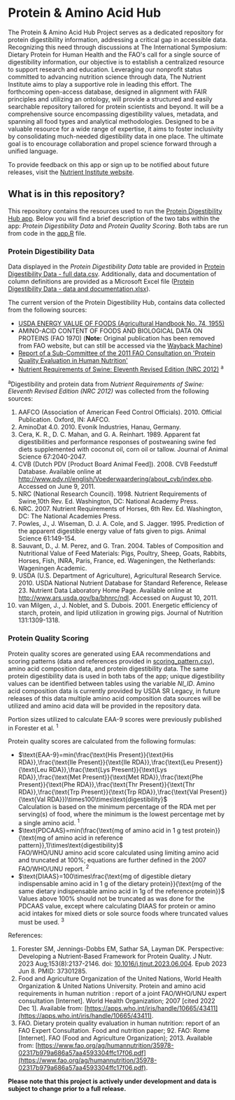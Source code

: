 # Protein & Amino Acid Hub

The Protein & Amino Acid Hub Project serves as a dedicated repository for protein digestibility information, addressing a critical gap in accessible data. Recognizing this need through discussions at The International Symposium: Dietary Protein for Human Health and the FAO's call for a single source of digestibility information, our objective is to establish a centralized resource to support research and education. Leveraging our nonprofit status committed to advancing nutrition science through data, The Nutrient Institute aims to play a supportive role in leading this effort. The forthcoming open-access database, designed in alignment with FAIR principles and utilizing an ontology, will provide a structured and easily searchable repository tailored for protein scientists and beyond. It will be a comprehensive source encompassing digestibility values, metadata, and spanning all food types and analytical methodologies. Designed to be a valuable resource for a wide range of expertise, it aims to foster inclusivity by consolidating much-needed digestibility data in one place. The ultimate goal is to encourage collaboration and propel science forward through a unified language.

To provide feedback on this app or sign up to be notified about future releases, visit the [Nutrient Institute website](https://www.nutrientinstitute.org/protein-digestibility-feedback).


## What is in this repository?
This repository contains the resources used to run the [Protein Digestibility Hub app](https://nutrientinstitute.shinyapps.io/ProteinDigestibilityData/). Below you will find a brief description of the two tabs within the app: <i>Protein Digestibility Data</i> and <i>Protein Quality Scoring</i>. Both tabs are run from code in the [app.R](https://github.com/NutrientInstitute/protein-digestibility/blob/main/app.R) file.


### Protein Digestibility Data
Data displayed in the <i>Protein Digestibility Data</i> table are provided in [Protein Digestibility Data  - full data.csv](https://github.com/NutrientInstitute/protein-digestibility/blob/main/Protein%20Digestibility%20Data%20%20-%20full%20data.csv). Additionally, data and documentation of column definitions are provided as a Microsoft Excel file ([Protein Digestibility Data - data and documentation.xlsx](https://github.com/NutrientInstitute/protein-digestibility/blob/main/Protein%20Digestibility%20Data%20-%20data%20and%20documentation.xlsx)).

The current version of the Protein Digestibility Hub, contains data collected from the following sources:
- [USDA ENERGY VALUE OF FOODS (Agricultural Handbook No. 74, 1955)](https://www.ars.usda.gov/arsuserfiles/80400535/data/classics/usda%20handbook%2074.pdf)
- AMINO-ACID CONTENT OF FOODS AND BIOLOGICAL DATA ON PROTEINS (FAO 1970) (<b>Note:</b> Original publication has been removed from FAO website, but can still be accessed via the [Wayback Machine](https://web.archive.org/web/20231125115519/https://www.fao.org/3/ac854t/AC854T00.htm))
- [Report of a Sub-Committee of the 2011 FAO Consultation on 'Protein Quality Evaluation in Human Nutrition'](https://www.fao.org/ag/humannutrition/36216-04a2f02ec02eafd4f457dd2c9851b4c45.pdf)
- [Nutrient Requirements of Swine: Eleventh Revised Edition (NRC 2012)](https://doi.org/10.17226/13298) <sup>a</sup>

<sup>a</sup>Digestibility and protein data from *Nutrient Requirements of Swine: Eleventh Revised Edition (NRC 2012)* was collected from the following sources:
1. AAFCO (Association of American Feed Control Officials). 2010. Official Publication. Oxford, IN: AAFCO.
2. AminoDat 4.0. 2010. Evonik Industries, Hanau, Germany.
3. Cera, K. R., D. C. Mahan, and G. A. Reinhart. 1989. Apparent fat digestibilities and performance responses of postweaning swine fed diets supplemented with coconut oil, corn oil or tallow. Journal of Animal Science 67:2040-2047.
4. CVB (Dutch PDV [Product Board Animal Feed]). 2008. CVB Feedstuff Database. Available online at http://www.pdv.nl/english/Voederwaardering/about_cvb/index.php. Accessed on June 9, 2011.
5. NRC (National Research Council). 1998. Nutrient Requirements of Swine,10th Rev. Ed. Washington, DC: National Academy Press.
6. NRC. 2007. Nutrient Requirements of Horses, 6th Rev. Ed. Washington, DC: The National Academies Press.
7. Powles, J., J. Wiseman, D. J. A. Cole, and S. Jagger. 1995. Prediction of the apparent digestible energy value of fats given to pigs. Animal Science 61:149-154.
8. Sauvant, D., J. M. Perez, and G. Tran. 2004. Tables of Composition and Nutritional Value of Feed Materials: Pigs, Poultry, Sheep, Goats, Rabbits, Horses, Fish, INRA, Paris, France, ed. Wageningen, the Netherlands: Wageningen Academic.
9. USDA (U.S. Department of Agriculture), Agricultural Research Service. 2010. USDA National Nutrient Database for Standard Reference, Release 23. Nutrient Data Laboratory Home Page. Available online at http://www.ars.usda.gov/ba/bhnrc/ndl. Accessed on August 10, 2011.
10. van Milgen, J., J. Noblet, and S. Dubois. 2001. Energetic efficiency of starch, protein, and lipid utilization in growing pigs. Journal of Nutrition 131:1309-1318.


### Protein Quality Scoring
Protein quality scores are generated using EAA recommendations and scoring patterns (data and references provided in [scoring_pattern.csv](https://github.com/NutrientInstitute/protein-digestibility/blob/main/scoring_pattern.csv)), amino acid composition data, and protein digestibility data. The same protein digestibility data is used in both tabs of the app; unique digestibility values can be identified between tables using the variable <i>NI_ID</i>. Amino acid composition data is currently provided by USDA SR Legacy, in future releases of this data multiple amino acid composition data sources will be utilized and amino acid data will be provided in the repository data. 

Portion sizes utilized to calculate EAA-9 scores were previously published in Forester et al. <sup>1</sup>

Protein quality scores are calculated from the following formulas:
- $\text{EAA-9}=min(\frac{\text{His Present}}{\text{His RDA}},\frac{\text{Ile Present}}{\text{Ile RDA}},\frac{\text{Leu Present}}{\text{Leu RDA}},\frac{\text{Lys Present}}{\text{Lys RDA}},\frac{\text{Met Present}}{\text{Met RDA}},\frac{\text{Phe Present}}{\text{Phe RDA}},\frac{\text{Thr Present}}{\text{Thr RDA}},\frac{\text{Trp Present}}{\text{Trp RDA}},\frac{\text{Val Present}}{\text{Val RDA}})\times100\times\text{digestibility}$ <br> Calculation is based on the minimum percentage of the RDA met per serving(s) of food, where the minimum is the lowest percentage met by a single amino acid. <sup>1</sup>
- $\text{PDCAAS}=min(\frac{\text{mg of amino acid in 1 g test protein}}{\text{mg of amino acid in reference pattern}},1)\times\text{digestibility}$ <br> FAO/WHO/UNU amino acid score calculated using limiting amino acid and truncated at 100%; equations are further defined in the 2007 FAO/WHO/UNU report. <sup>2</sup>
- $\text{DIAAS}=100\times\frac{\text{mg of digestible dietary indispensable amino acid in 1 g of the dietary protein}}{\text{mg of the same dietary indispensable amino acid in 1g of the reference protein}}$ <br> Values above 100% should not be truncated as was done for the PDCAAS value, except where calculating DIAAS for protein or amino acid intakes for mixed diets or sole source foods where truncated values must be used. <sup>3</sup>

References:
1. Forester SM, Jennings-Dobbs EM, Sathar SA, Layman DK. Perspective: Developing a Nutrient-Based Framework for Protein Quality. J Nutr. 2023 Aug;153(8):2137-2146. doi: [10.1016/j.tjnut.2023.06.004](https://doi.org/10.1016/j.tjnut.2023.06.004). Epub 2023 Jun 8. PMID: 37301285.
2. Food and Agriculture Organization of the United Nations, World Health Organization & United Nations University. Protein and amino acid requirements in human nutrition : report of a joint FAO/WHO/UNU expert consultation [Internet]. World Health Organization; 2007 [cited 2022 Dec 1]. Available from: [https://apps.who.int/iris/handle/10665/43411](https://apps.who.int/iris/handle/10665/43411).
3. FAO. Dietary protein quality evaluation in human nutrition: report of an FAO Expert Consultation. Food and nutrition paper; 92. FAO: Rome [Internet]. FAO (Food and Agriculture Organization); 2013. Available from: [https://www.fao.org/ag/humannutrition/35978-02317b979a686a57aa4593304ffc17f06.pdf](https://www.fao.org/ag/humannutrition/35978-02317b979a686a57aa4593304ffc17f06.pdf).

**Please note that this project is actively under development and data is subject to change prior to a full release.** 
